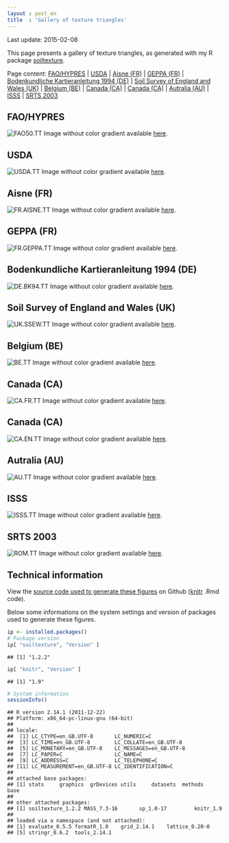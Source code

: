 ```yaml
---
layout : post_en
title  : 'Gallery of texture triangles'
---
```


<!-- DO NOT EDIT THE .md file. Edit the .Rmd file instead -->

Last update: 2015-02-08

This page presents a gallery of texture triangles, as generated 
with my R package [soiltexture][].







Page content: [FAO/HYPRES](#FAO50.TT) | [USDA](#USDA.TT) | [Aisne (FR)](#FR.AISNE.TT) | [GEPPA (FR)](#FR.GEPPA.TT) | [Bodenkundliche Kartieranleitung 1994 (DE)](#DE.BK94.TT) | [Soil Survey of England and Wales (UK)](#UK.SSEW.TT) | [Belgium (BE)](#BE.TT) | [Canada (CA)](#CA.FR.TT) | [Canada (CA)](#CA.EN.TT) | [Autralia (AU)](#AU.TT) | [ISSS](#ISSS.TT) | [SRTS 2003](#ROM.TT) 

FAO/HYPRES<a id="FAO50.TT"></a>
----------
![FAO50.TT](/assets/img/textureGallery/FAO50.TT-gradient.PNG "FAO/HYPRES")
Image without color gradient available [here](/assets/img/textureGallery/FAO50.TT-simple.PNG).


USDA<a id="USDA.TT"></a>
----
![USDA.TT](/assets/img/textureGallery/USDA.TT-gradient.PNG "USDA")
Image without color gradient available [here](/assets/img/textureGallery/USDA.TT-simple.PNG).


Aisne (FR)<a id="FR.AISNE.TT"></a>
----------
![FR.AISNE.TT](/assets/img/textureGallery/FR.AISNE.TT-gradient.PNG "Aisne (FR)")
Image without color gradient available [here](/assets/img/textureGallery/FR.AISNE.TT-simple.PNG).


GEPPA (FR)<a id="FR.GEPPA.TT"></a>
----------
![FR.GEPPA.TT](/assets/img/textureGallery/FR.GEPPA.TT-gradient.PNG "GEPPA (FR)")
Image without color gradient available [here](/assets/img/textureGallery/FR.GEPPA.TT-simple.PNG).


Bodenkundliche Kartieranleitung 1994 (DE)<a id="DE.BK94.TT"></a>
-----------------------------------------
![DE.BK94.TT](/assets/img/textureGallery/DE.BK94.TT-gradient.PNG "Bodenkundliche Kartieranleitung 1994 (DE)")
Image without color gradient available [here](/assets/img/textureGallery/DE.BK94.TT-simple.PNG).


Soil Survey of England and Wales (UK)<a id="UK.SSEW.TT"></a>
-------------------------------------
![UK.SSEW.TT](/assets/img/textureGallery/UK.SSEW.TT-gradient.PNG "Soil Survey of England and Wales (UK)")
Image without color gradient available [here](/assets/img/textureGallery/UK.SSEW.TT-simple.PNG).


Belgium (BE)<a id="BE.TT"></a>
------------
![BE.TT](/assets/img/textureGallery/BE.TT-gradient.PNG "Belgium (BE)")
Image without color gradient available [here](/assets/img/textureGallery/BE.TT-simple.PNG).


Canada (CA)<a id="CA.FR.TT"></a>
-----------
![CA.FR.TT](/assets/img/textureGallery/CA.FR.TT-gradient.PNG "Canada (CA)")
Image without color gradient available [here](/assets/img/textureGallery/CA.FR.TT-simple.PNG).


Canada (CA)<a id="CA.EN.TT"></a>
-----------
![CA.EN.TT](/assets/img/textureGallery/CA.EN.TT-gradient.PNG "Canada (CA)")
Image without color gradient available [here](/assets/img/textureGallery/CA.EN.TT-simple.PNG).


Autralia (AU)<a id="AU.TT"></a>
-------------
![AU.TT](/assets/img/textureGallery/AU.TT-gradient.PNG "Autralia (AU)")
Image without color gradient available [here](/assets/img/textureGallery/AU.TT-simple.PNG).


ISSS<a id="ISSS.TT"></a>
----
![ISSS.TT](/assets/img/textureGallery/ISSS.TT-gradient.PNG "ISSS")
Image without color gradient available [here](/assets/img/textureGallery/ISSS.TT-simple.PNG).


SRTS 2003<a id="ROM.TT"></a>
---------
![ROM.TT](/assets/img/textureGallery/ROM.TT-gradient.PNG "SRTS 2003")
Image without color gradient available [here](/assets/img/textureGallery/ROM.TT-simple.PNG).

Technical information
---------------------

View the <a href="{{ site.github }}/blob/master/_posts/2015-02-06-texture-triangle-gallery.Rmd">
source code used to generate these figures</a> on Github ([knitr][] 
.Rmd code).

Below some informations on the system settings and version of packages 
used to generate these figures.


```r
ip <- installed.packages() 
# Package version
ip[ "soiltexture", "Version" ] 
```

```
## [1] "1.2.2"
```

```r
ip[ "knitr", "Version" ] 
```

```
## [1] "1.9"
```

```r
# System information
sessionInfo()
```

```
## R version 2.14.1 (2011-12-22)
## Platform: x86_64-pc-linux-gnu (64-bit)
## 
## locale:
##  [1] LC_CTYPE=en_GB.UTF-8       LC_NUMERIC=C              
##  [3] LC_TIME=en_GB.UTF-8        LC_COLLATE=en_GB.UTF-8    
##  [5] LC_MONETARY=en_GB.UTF-8    LC_MESSAGES=en_GB.UTF-8   
##  [7] LC_PAPER=C                 LC_NAME=C                 
##  [9] LC_ADDRESS=C               LC_TELEPHONE=C            
## [11] LC_MEASUREMENT=en_GB.UTF-8 LC_IDENTIFICATION=C       
## 
## attached base packages:
## [1] stats     graphics  grDevices utils     datasets  methods   base     
## 
## other attached packages:
## [1] soiltexture_1.2.2 MASS_7.3-16       sp_1.0-17         knitr_1.9        
## 
## loaded via a namespace (and not attached):
## [1] evaluate_0.5.5 formatR_1.0    grid_2.14.1    lattice_0.20-0
## [5] stringr_0.6.2  tools_2.14.1
```

<!-- List of links -->
[knitr]:           http://cran.r-project.org/web/packages/knitr/  "knitr R package (CRAN)"
[soiltexture]:     http://cran.r-project.org/web/packages/soiltexture/  "soiltexture R package (CRAN)"


